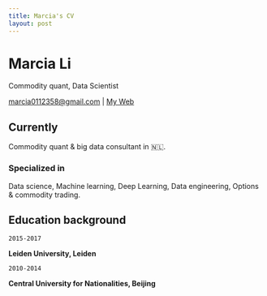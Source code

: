 ```yaml
---
title: Marcia's CV
layout: post
---
```

# Marcia Li
Commodity quant, Data Scientist

<div id="webaddress">
<a href="marcia0112358@gmail.com">marcia0112358@gmail.com</a>
| <a href="http://muditali.github.io">My Web</a>
</div>


## Currently

Commodity quant & big data consultant in 🇳🇱.

### Specialized in

Data science, Machine learning, Deep Learning, Data engineering, Options & commodity trading.


## Education background

`2015-2017`

__Leiden University, Leiden__

`2010-2014`

__Central University for Nationalities, Beijing__

